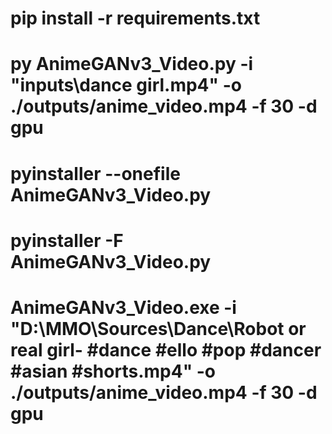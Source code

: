 # pip install -r requirements.txt
# py AnimeGANv3_Video.py -i "inputs\dance girl.mp4" -o ./outputs/anime_video.mp4 -f 30 -d gpu
# pyinstaller --onefile AnimeGANv3_Video.py
# pyinstaller -F AnimeGANv3_Video.py
# AnimeGANv3_Video.exe -i "D:\MMO\Sources\Dance\Robot or real girl- #dance #ello #pop #dancer #asian #shorts.mp4" -o ./outputs/anime_video.mp4 -f 30 -d gpu